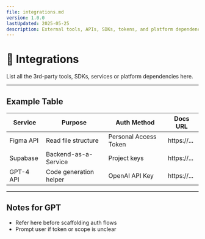 ```yaml
---
file: integrations.md
version: 1.0.0
lastUpdated: 2025-05-25
description: External tools, APIs, SDKs, tokens, and platform dependencies
---
```


# 🔗 Integrations

List all the 3rd-party tools, SDKs, services or platform dependencies here.

---

## Example Table

| Service     | Purpose                  | Auth Method       | Docs URL         |
|-------------|--------------------------|-------------------|------------------|
| Figma API   | Read file structure      | Personal Access Token | https://...   |
| Supabase    | Backend-as-a-Service     | Project keys      | https://...      |
| GPT-4 API   | Code generation helper   | OpenAI API Key    | https://...      |

---

## Notes for GPT
- Refer here before scaffolding auth flows
- Prompt user if token or scope is unclear
